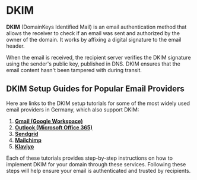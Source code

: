 # DKIM

**DKIM** (DomainKeys Identified Mail) is an email authentication method that allows the receiver to check if an email was sent and authorized by the owner of the domain. It works by affixing a digital signature to the email header.

When the email is received, the recipient server verifies the DKIM signature using the sender's public key, published in DNS. DKIM ensures that the email content hasn't been tampered with during transit.

## DKIM Setup Guides for Popular Email Providers

Here are links to the DKIM setup tutorials for some of the most widely used email providers in Germany, which also support DKIM:

1. **[Gmail (Google Workspace)](https://support.google.com/a/answer/180504?hl=en)**
2. **[Outlook (Microsoft Office 365)](https://learn.microsoft.com/en-en/defender-office-365/email-authentication-dkim-configure)**
3. **[Sendgrid](https://www.twilio.com/docs/sendgrid/ui/account-and-settings/how-to-set-up-domain-authentication)**
4. **[Mailchimp](https://mailchimp.com/developer/transactional/docs/authentication-delivery/)**
5. **[Klaviyo](https://help.klaviyo.com/hc/en-us/articles/4402601857307#h_01HGX9QFYTK6QBSJ8FS1063V15)**

Each of these tutorials provides step-by-step instructions on how to implement DKIM for your domain through these services. Following these steps will help ensure your email is authenticated and trusted by recipients.
